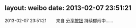 layout: weibo
date: 2013-02-07 23:51:21
---
2013-02-07 23:51:21  &nbsp;&nbsp;&nbsp;&nbsp;&nbsp;&nbsp; 来自 <a href="http://app.weibo.com/t/feed/cUcI1A" rel="nofollow">分享按钮</a>
持续郁闷中…… ​​​
